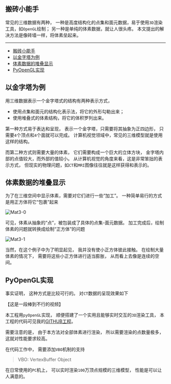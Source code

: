 ## 搬砖小能手

常见的三维数据有两种，
一种是高度结构化的点集和面元数据，易于使用`3D`渲染工具，如`OpenGL`绘制；
另一种是单纯的体素数据，就让人很头疼。
本文提出的解决方法是像砖墙一样，将体素垒起来。

---

- [搬砖小能手](#搬砖小能手)
- [以金字塔为例](#以金字塔为例)
- [体素数据的堆叠显示](#体素数据的堆叠显示)
- [PyOpenGL实现](#pyopengl实现)

## 以金字塔为例

用三维数据表示一个金字塔式的结构有两种表示方式，
- 使用点集和面元的结构化表示法，将它的外形勾勒出来；
- 使用堆叠式的体素结构，将它的体积罗列出来。

第一种方式易于表达和呈现，
表示一个金字塔，只需要将其抽象为正四边形，
只需要`4`个顶点和`4`个面就可以完成。
计算机视觉领域中，常见的三维模型就是使用这样的结构。

而第二种方式则需要大量的体素，
它们需要构成一个巨大的立体方块，
金字塔内部的点值较大，而外部的值较小。
从计算机视觉的角度来看，这是非常笨拙的表示方式，
但现实的物理问题，如`CT`和`MRI`图像往往就是这样获得和表示的。

## 体素数据的堆叠显示

为了在三维空间中显示体素，需要对它们进行一些“加工”。
一种简单易行的方式是用正方体将它“包裹”起来

![Mat3-0](./mat3-0.png)

可见，体素从抽象的“点”，被包装成了具体的点集-面元数据。
加工完成后，绘制体素的问题就转换成绘制“正方体”的问题

![Mat3-1](./mat3-1.png)

当然，在这个例子中为了明显起见，
我并没有使小正方体彼此接触。
在绘制大量体素的情况下，
需要将这些小正方体进行适当膨胀，
从而看上去像是连续的空间。

## PyOpenGL实现

事实证明，
这种方式是比较可行的。
对`CT`数据的呈现效果如下

【这是一段棒到不行的视频】

本工程用`pyOpenGL`实现，
顺便搭建了一个实用且能够实时交互的`3D`渲染工具，
本工程的代码可见我的[GITHUB工程](https://github.com/listenzcc/CT-Display "GITHUB工程")。

需要注意的是，
由于本方法对全部体素进行渲染，
所以需要渲染的点数量极多，
这就对性能要求较高。

在代码工作中，
需要添加`VBO`机制的支持

> VBO: VertexBuffer Object

在日常使用的`PC`机上，
可以实时渲染`100`万顶点规模的三维模型，
性能是可以让人满意的。